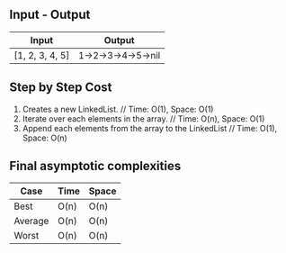 ## Input - Output
| Input | Output |
| ------- | --------- |
| [1, 2, 3, 4, 5] | 1->2->3->4->5->nil | 

## Step by Step Cost
1. Creates a new LinkedList. // Time: O(1), Space: O(1)
2. Iterate over each elements in the array. // Time: O(n), Space: O(1)
3. Append each elements from the array to the LinkedList // Time: O(1), Space: O(n)

## Final asymptotic complexities
| Case | Time | Space |
| ----- | ---- | ----- |
| Best | O(n) | O(n) |
| Average | O(n) | O(n) |
| Worst | O(n) | O(n) |